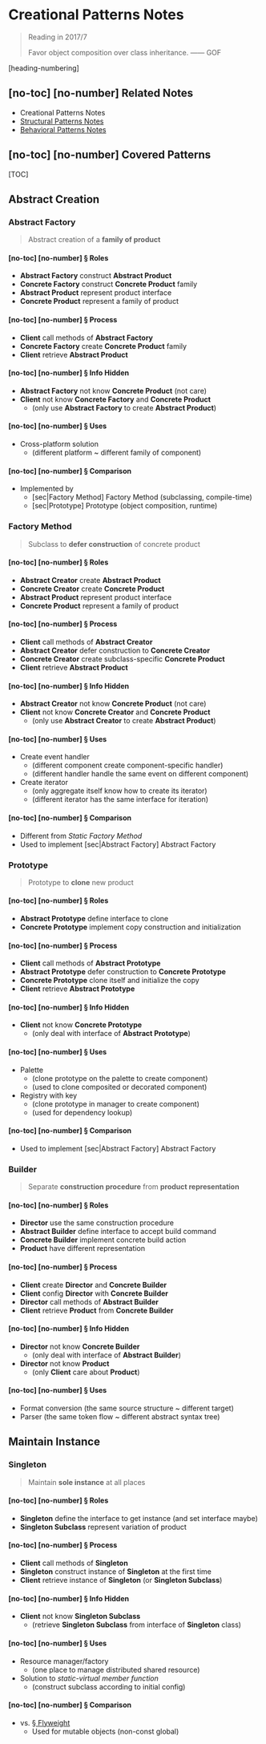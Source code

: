 ﻿# Creational Patterns Notes

> Reading in 2017/7
>
> Favor object composition over class inheritance. —— GOF

[heading-numbering]

## [no-toc] [no-number] Related Notes

- Creational Patterns Notes
- [Structural Patterns Notes](Design-Patterns-Notes-2.md)
- [Behavioral Patterns Notes](Design-Patterns-Notes-3.md)

## [no-toc] [no-number] Covered Patterns

[TOC]

## Abstract Creation

### Abstract Factory

> Abstract creation of a **family of product**

#### [no-toc] [no-number] &sect; Roles

- **Abstract Factory** construct **Abstract Product**
- **Concrete Factory** construct **Concrete Product** family
- **Abstract Product** represent product interface
- **Concrete Product** represent a family of product

#### [no-toc] [no-number] &sect; Process

- **Client** call methods of **Abstract Factory**
- **Concrete Factory** create **Concrete Product** family
- **Client** retrieve **Abstract Product**

#### [no-toc] [no-number] &sect; Info Hidden

- **Abstract Factory** not know **Concrete Product** (not care)
- **Client** not know **Concrete Factory** and **Concrete Product**
  - (only use **Abstract Factory** to create **Abstract Product**)

#### [no-toc] [no-number] &sect; Uses

- Cross-platform solution
  - (different platform ~ different family of component)

#### [no-toc] [no-number] &sect; Comparison

- Implemented by
  - [sec|Factory Method] Factory Method (subclassing, compile-time)
  - [sec|Prototype] Prototype (object composition, runtime)

### Factory Method

> Subclass to **defer construction** of concrete product

#### [no-toc] [no-number] &sect; Roles

- **Abstract Creator** create **Abstract Product**
- **Concrete Creator** create **Concrete Product**
- **Abstract Product** represent product interface
- **Concrete Product** represent a family of product

#### [no-toc] [no-number] &sect; Process

- **Client** call methods of **Abstract Creator**
- **Abstract Creator** defer construction to **Concrete Creator**
- **Concrete Creator** create subclass-specific **Concrete Product**
- **Client** retrieve **Abstract Product**

#### [no-toc] [no-number] &sect; Info Hidden

- **Abstract Creator** not know **Concrete Product** (not care)
- **Client** not know **Concrete Creator** and **Concrete Product**
  - (only use **Abstract Creator** to create **Abstract Product**)

#### [no-toc] [no-number] &sect; Uses

- Create event handler
  - (different component create component-specific handler)
  - (different handler handle the same event on different component)
- Create iterator
  - (only aggregate itself know how to create its iterator)
  - (different iterator has the same interface for iteration)

#### [no-toc] [no-number] &sect; Comparison

- Different from _Static Factory Method_
- Used to implement [sec|Abstract Factory] Abstract Factory

### Prototype

> Prototype to **clone** new product

#### [no-toc] [no-number] &sect; Roles

- **Abstract Prototype** define interface to clone
- **Concrete Prototype** implement copy construction and initialization

#### [no-toc] [no-number] &sect; Process

- **Client** call methods of **Abstract Prototype**
- **Abstract Prototype** defer construction to **Concrete Prototype**
- **Concrete Prototype** clone itself and initialize the copy
- **Client** retrieve **Abstract Prototype**

#### [no-toc] [no-number] &sect; Info Hidden

- **Client** not know **Concrete Prototype**
  -  (only deal with interface of **Abstract Prototype**)

#### [no-toc] [no-number] &sect; Uses

- Palette
  - (clone prototype on the palette to create component)
  - (used to clone composited or decorated component)
- Registry with key
  - (clone prototype in manager to create component)
  - (used for dependency lookup)

#### [no-toc] [no-number] &sect; Comparison

- Used to implement [sec|Abstract Factory] Abstract Factory

### Builder

> Separate **construction procedure** from **product representation**

#### [no-toc] [no-number] &sect; Roles

- **Director** use the same construction procedure
- **Abstract Builder** define interface to accept build command
- **Concrete Builder** implement concrete build action
- **Product** have different representation

#### [no-toc] [no-number] &sect; Process

- **Client** create **Director** and **Concrete Builder**
- **Client** config **Director** with **Concrete Builder**
- **Director** call methods of **Abstract Builder**
- **Client** retrieve **Product** from **Concrete Builder**

#### [no-toc] [no-number] &sect; Info Hidden

- **Director** not know **Concrete Builder**
  - (only deal with interface of **Abstract Builder**)
- **Director** not know **Product**
  - (only **Client** care about **Product**)

#### [no-toc] [no-number] &sect; Uses

- Format conversion (the same source structure ~ different target)
- Parser (the same token flow ~ different abstract syntax tree)

## Maintain Instance

### Singleton

> Maintain **sole instance** at all places

#### [no-toc] [no-number] &sect; Roles

- **Singleton** define the interface to get instance (and set interface maybe)
- **Singleton Subclass** represent variation of product

#### [no-toc] [no-number] &sect; Process

- **Client** call methods of **Singleton**
- **Singleton** construct instance of **Singleton** at the first time
- **Client** retrieve instance of **Singleton** (or **Singleton Subclass**)

#### [no-toc] [no-number] &sect; Info Hidden

- **Client** not know **Singleton Subclass**
  - (retrieve **Singleton Subclass** from interface of **Singleton** class)

#### [no-toc] [no-number] &sect; Uses

- Resource manager/factory
  - (one place to manage distributed shared resource)
- Solution to _static-virtual member function_
  - (construct subclass according to initial config)

#### [no-toc] [no-number] &sect; Comparison

- vs. [&sect; Flyweight](Design-Patterns-Notes-2.md#Flyweight)
  - Used for mutable objects (non-const global)
